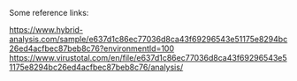 Some reference links:

https://www.hybrid-analysis.com/sample/e637d1c86ec77036d8ca43f69296543e51175e8294bc26ed4acfbec87beb8c76?environmentId=100
https://www.virustotal.com/en/file/e637d1c86ec77036d8ca43f69296543e51175e8294bc26ed4acfbec87beb8c76/analysis/
